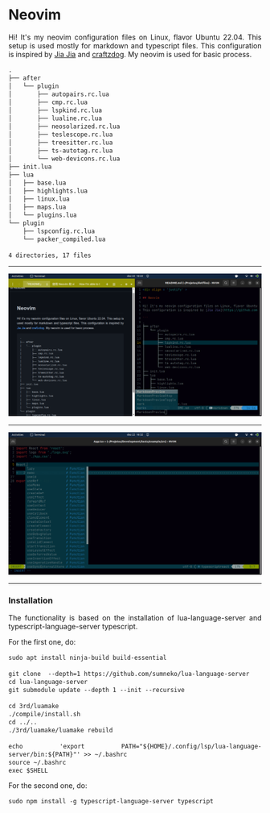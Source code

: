 <div align = 'justify' >

# Neovim

Hi! It's my neovim configuration files on Linux, flavor Ubuntu 22.04. This setup is used mostly for markdown and typescript files.
This configuration is inspired by [Jia Jia](https://github.com/mathjiajia/config.nvim) and [craftzdog](https://github.com/craftzdog/dotfiles-public). My neovim is used for basic process.

```
.
├── after
│   └── plugin
│       ├── autopairs.rc.lua
│       ├── cmp.rc.lua
│       ├── lspkind.rc.lua
│       ├── lualine.rc.lua
│       ├── neosolarized.rc.lua
│       ├── teslescope.rc.lua
│       ├── treesitter.rc.lua
│       ├── ts-autotag.rc.lua
│       └── web-devicons.rc.lua
├── init.lua
├── lua
│   ├── base.lua
│   ├── highlights.lua
│   ├── linux.lua
│   ├── maps.lua
│   └── plugins.lua
└── plugin
    ├── lspconfig.rc.lua
    └── packer_compiled.lua

4 directories, 17 files
```

---

<div align = 'center'>
  <img src='readme-images/first.png'>
</div>

---

<div align = 'center'>
  <img src = 'readme-images/second.png'>
</div>

---

### Installation

The functionality is based on the installation of lua-language-server and typescript-language-server typescript. 

For the first one, do:

```
sudo apt install ninja-build build-essential

git clone  --depth=1 https://github.com/sumneko/lua-language-server
cd lua-language-server
git submodule update --depth 1 --init --recursive

cd 3rd/luamake
./compile/install.sh
cd ../..
./3rd/luamake/luamake rebuild

echo 'export PATH="${HOME}/.config/lsp/lua-language-server/bin:${PATH}"' >> ~/.bashrc
source ~/.bashrc
exec $SHELL
```

For the second one, do:

```
sudo npm install -g typescript-language-server typescript
```

</div>

